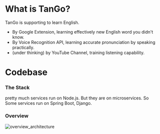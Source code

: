 # What is TanGo?
TanGo is supporting to learn English. 
 - By Google Extension, learning effectively new English word you didn't know.
 - By Voice Recognition API, learning accurate pronunciation by speaking practically.
 - (under thinking) by YouTube Channel, training listening capability.

# Codebase
### The Stack
pretty much services run on Node.js. But they are on microservices. So Some services run on Spring Boot, Django.

### Overview
![overview_architecture](https://raw.githubusercontent.com/kobecow/TanGo/image/images/image.png)

